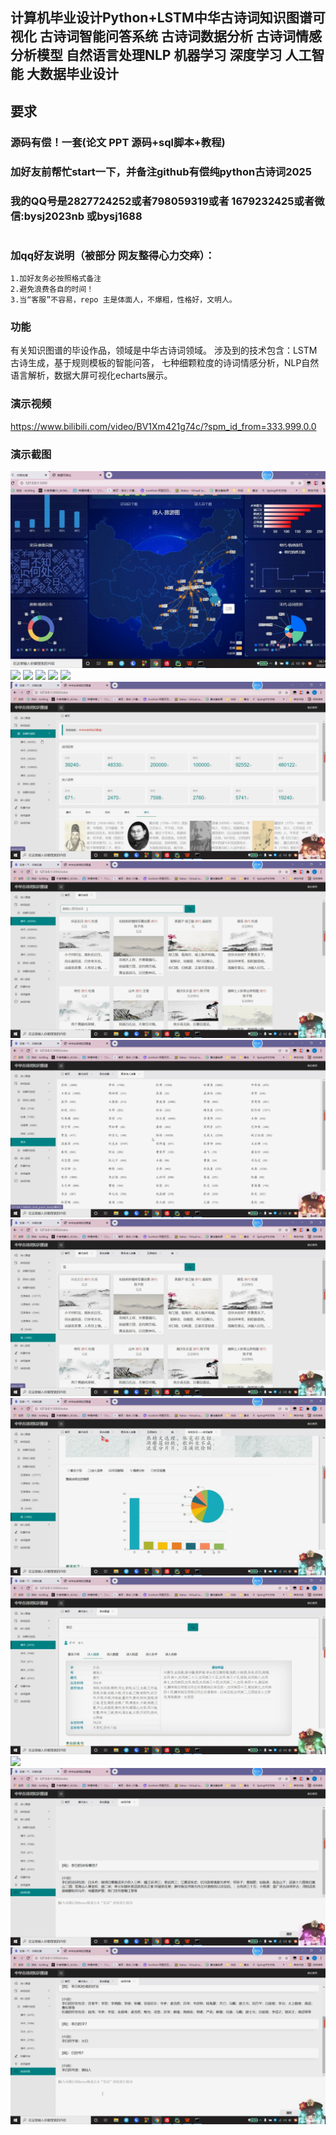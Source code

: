 ## 计算机毕业设计Python+LSTM中华古诗词知识图谱可视化 古诗词智能问答系统 古诗词数据分析 古诗词情感分析模型 自然语言处理NLP 机器学习 深度学习 人工智能 大数据毕业设计

## 要求
### 源码有偿！一套(论文 PPT 源码+sql脚本+教程)

### 
### 加好友前帮忙start一下，并备注github有偿纯python古诗词2025
### 我的QQ号是2827724252或者798059319或者 1679232425或者微信:bysj2023nb 或bysj1688

# 

### 加qq好友说明（被部分 网友整得心力交瘁）：
    1.加好友务必按照格式备注
    2.避免浪费各自的时间！
    3.当“客服”不容易，repo 主是体面人，不爆粗，性格好，文明人。
### 功能
有关知识图谱的毕设作品，领域是中华古诗词领域。
涉及到的技术包含：LSTM古诗生成，基于规则模板的智能问答，
七种细颗粒度的诗词情感分析，NLP自然语言解析，数据大屏可视化echarts展示。


### 演示视频
https://www.bilibili.com/video/BV1Xm421g74c/?spm_id_from=333.999.0.0

### 演示截图
![](1.jpg)
![](1.png)
![](2.png)
![](3.png)
![](4.png)
![](5.png)
![](6.png)
![](7.png)
![](8.png)
![](9.png)
![](10.png)
![](11.png)
![](12.png)
![](13.png)
![](14.png)


